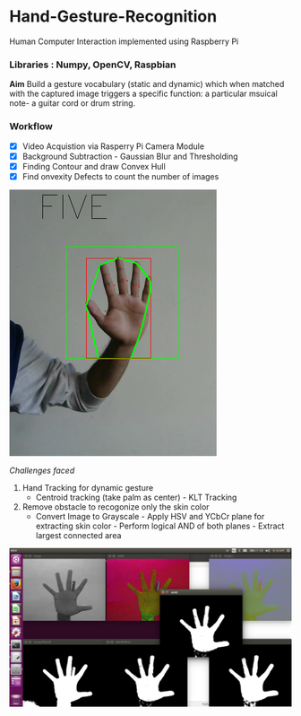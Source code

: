 # Hand-Gesture-Recognition
Human Computer Interaction implemented using Raspberry Pi

### Libraries : Numpy, OpenCV, Raspbian

**Aim** Build a gesture vocabulary (static and dynamic) which when matched with the captured image triggers a specific function: a particular msuical note- a guitar cord or drum string.

### Workflow 
- [x] Video Acquistion via Rasperry Pi Camera Module
- [x] Background Subtraction - Gaussian Blur and Thresholding
- [x] Finding Contour and draw Convex Hull
- [x] Find onvexity Defects to count the number of images

![](https://github.com/aayushi-95/Hand-Gesture-Recognition/blob/master/images/five.png)

_Challenges faced_
1) Hand Tracking for dynamic gesture
    - Centroid tracking (take palm as center) - KLT Tracking
2) Remove obstacle to recogonize only the skin color
    - Convert Image to Grayscale - Apply HSV and YCbCr plane for extracting skin color - Perform logical AND of both planes - Extract largest connected area


![](https://github.com/aayushi-95/Hand-Gesture-Recognition/blob/master/images/remove%20pen.png)
